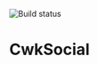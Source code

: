 ![Build status](https://github.com/danpdc/CwkSocial/actions/workflows/dotnet.yml/badge.svg)
# CwkSocial